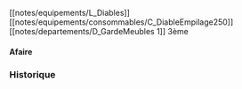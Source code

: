 [[notes/equipements/L_Diables]] [[notes/equipements/consommables/C_DiableEmpilage250]] [[notes/departements/D_GardeMeubles 1]] 3ème

#### Afaire 

### Historique